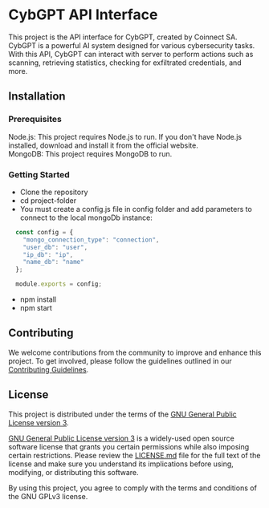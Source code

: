 # CybGPT API Interface

This project is the API interface for CybGPT, created by Coinnect SA. CybGPT is a powerful AI system designed for various cybersecurity tasks. With this API, CybGPT can interact with server to perform actions such as scanning, retrieving statistics, checking for exfiltrated credentials, and more.

## Installation

### Prerequisites
Node.js: This project requires Node.js to run. If you don't have Node.js installed, download and install it from the official website.<br>
MongoDB: This project requires MongoDB to run.

### Getting Started
- Clone the repository
- cd project-folder
- You must create a config.js file in config folder and add parameters to connect to the local mongoDb instance:

```javascript
  const config = {
    "mongo_connection_type": "connection",
    "user_db": "user",
    "ip_db": "ip",
    "name_db": "name"
  };

  module.exports = config;
```

- npm install
- npm start

## Contributing

We welcome contributions from the community to improve and enhance this project. To get involved, please follow the guidelines outlined in our [Contributing Guidelines](CONTRIBUTING.md).

## License

This project is distributed under the terms of the [GNU General Public License version 3](LICENSE.md).

[GNU General Public License version 3](LICENSE.md) is a widely-used open source software license that grants you certain permissions while also imposing certain restrictions. Please review the [LICENSE.md](LICENSE.md) file for the full text of the license and make sure you understand its implications before using, modifying, or distributing this software.

By using this project, you agree to comply with the terms and conditions of the GNU GPLv3 license.
